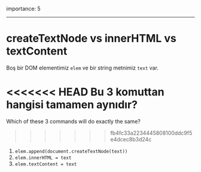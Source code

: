 importance: 5

---

# createTextNode vs innerHTML vs textContent

Boş bir DOM elementimiz `elem` ve bir string metnimiz `text` var.

<<<<<<< HEAD
Bu 3 komuttan hangisi tamamen aynıdır?
=======
Which of these 3 commands will do exactly the same?
>>>>>>> fb4fc33a2234445808100ddc9f5e4dcec8b3d24c

1. `elem.append(document.createTextNode(text))`
2. `elem.innerHTML = text`
3. `elem.textContent = text`
